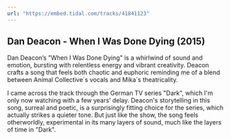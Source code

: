 ```yaml
---
url: "https://embed.tidal.com/tracks/41841123"
---
```


## Dan Deacon - When I Was Done Dying (2015)

Dan Deacon’s "When I Was Done Dying" is a whirlwind of sound and emotion,
bursting with relentless energy and vibrant creativity. Deacon crafts a song
that feels both chaotic and euphoric reminding me of a blend between Animal
Collective´s vocals and Mika´s theatricality.

I came across the track through the German TV series "Dark", which I'm only now
watching with a few years’ delay. Deacon's storytelling in this song, surreal
and poetic, is a surprisingly fitting choice for the series, which actually
strikes a quieter tone. But just like the show, the song feels otherworldly,
experimental in its many layers of sound, much like the layers of time in
"Dark".
